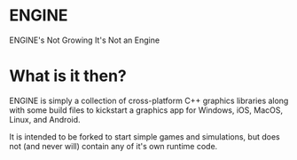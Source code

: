 # ENGINE
ENGINE's Not Growing It's Not an Engine

# What is it then?
ENGINE is simply a collection of cross-platform C++ graphics libraries along with some build files to kickstart a graphics app for Windows, iOS, MacOS, Linux, and Android.

It is intended to be forked to start simple games and simulations, but does not (and never will) contain any of it's own runtime code.
